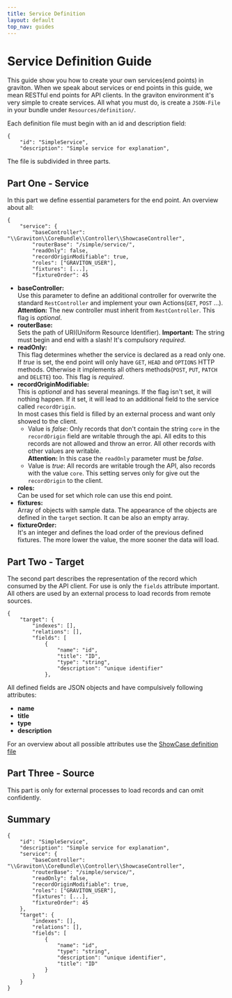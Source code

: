 ```yaml
---
title: Service Definition
layout: default
top_nav: guides
---
```


# Service Definition Guide

This guide show you how to create your own services(end points) in graviton. When we speak about services or end points in this guide, we mean RESTful end points for API clients.
In the graviton environment it's very simple to create services. All what you must do, is create a ``JSON-File`` in your bundle under ``Resources/definition/``.

Each definition file must begin with an id and description field:

    {
        "id": "SimpleService",
        "description": "Simple service for explanation",

The file is subdivided in three parts.

## Part One - Service
In this part we define essential parameters for the end point. An overview about all:
    
    {
        "service": {
            "baseController": "\\Graviton\\CoreBundle\\Controller\\ShowcaseController",
            "routerBase": "/simple/service/",
            "readOnly": false,
            "recordOriginModifiable": true,
            "roles": ["GRAVITON_USER"],
            "fixtures": [...],
            "fixtureOrder": 45

- **baseController:**<br />Use this parameter to define an additional controller for overwrite the standard ``RestController`` and implement your own Actions(``GET``, ``POST`` ...).
**Attention:** The new controller must inherit from ``RestController``. This flag is *optional*.
- **routerBase:**<br /> Sets the path of URI(Uniform Resource Identifier). **Important:** The string must begin and end with a slash! It's compulsory *required*.
- **readOnly:**<br /> This flag determines whether the service is declared as a read only one. If *true* is set, the end point will only have ``GET``, ``HEAD`` and ``OPTIONS`` HTTP methods.
Otherwise it implements all others methods(``POST``, ``PUT``, ``PATCH`` and ``DELETE``) too. This flag is *required*.
- **recordOriginModifiable:**<br /> This is *optional* and has several meanings. If the flag isn't set, it will nothing happen. If it set, it will lead to an additional field to the service called ``recordOrigin``.<br />
In most cases this field is filled by an external process and want only showed to the client.
  - Value is *false*: Only records that don't contain the string ``core`` in the ``recordOrigin`` field are writable through the api. All edits to this records are not allowed and throw an error.
  All other records with other values are writable.<br />
  **Attention:** In this case the ``readOnly`` parameter must be *false*.
  - Value is *true*: All records are writable trough the API, also records with the value ``core``. This setting serves only for give out the ``recordOrigin`` to the client.<br />
- **roles:**<br /> Can be used for set which role can use this end point.
- **fixtures:**<br /> Array of objects with sample data. The appearance of the objects are defined in the ``target`` section. It can be also an empty array.
- **fixtureOrder:**<br /> It's an integer and defines the load order of the previous defined fixtures. The more lower the value, the more sooner the data will load.

## Part Two - Target
The second part describes the representation of the record which consumed by the API client. For use is only the ``fields`` attribute important.
All others are used by an external process to load records from remote sources.

    {
        "target": {
            "indexes": [],
            "relations": [],
            "fields": [
                {
                    "name": "id",
                    "title": "ID",
                    "type": "string",
                    "description": "unique identifier"
                },

All defined fields are JSON objects and have compulsively following attributes:

- **name**
- **title**
- **type**
- **description**

For an overview about all possible attributes use the [ShowCase definition file](https://github.com/libgraviton/GravitonTestServicesBundle/blob/develop/Resources/definition/ShowCase.json)

## Part Three - Source
This part is only for external processes to load records and can omit confidently.

## Summary

    {
        "id": "SimpleService",
        "description": "Simple service for explanation",
        "service": {
            "baseController": "\\Graviton\\CoreBundle\\Controller\\ShowcaseController",
            "routerBase": "/simple/service/",
            "readOnly": false,
            "recordOriginModifiable": true,
            "roles": ["GRAVITON_USER"],
            "fixtures": [...],
            "fixtureOrder": 45
        },
        "target": {
            "indexes": [],
            "relations": [],
            "fields": [
                {
                    "name": "id",
                    "type": "string",
                    "description": "unique identifier",
                    "title": "ID"
                }
            }
        }
    }
